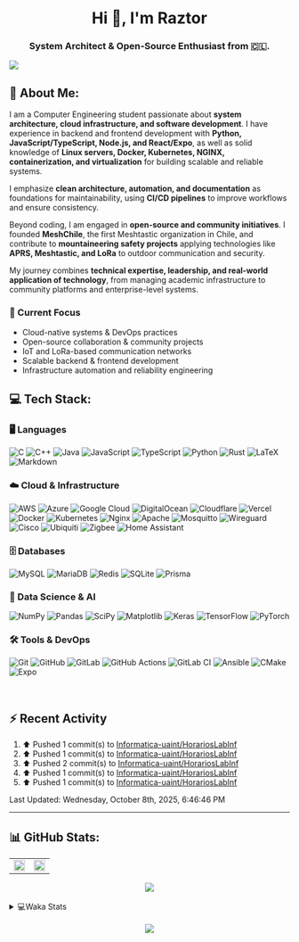 <h1 align="center">Hi 👋, I'm Raztor</h1>
<h3 align="center">System Architect & Open-Source Enthusiast from 🇨🇱.</h3>


![](https://komarev.com/ghpvc/?username=raztor)
    

## 💫 About Me:
I am a Computer Engineering student passionate about **system architecture, cloud infrastructure, and software development**. I have experience in backend and frontend development with **Python, JavaScript/TypeScript, Node.js, and React/Expo**, as well as solid knowledge of **Linux servers, Docker, Kubernetes, NGINX, containerization, and virtualization** for building scalable and reliable systems.  

I emphasize **clean architecture, automation, and documentation** as foundations for maintainability, using **CI/CD pipelines** to improve workflows and ensure consistency.  

Beyond coding, I am engaged in **open-source and community initiatives**. I founded **MeshChile**, the first Meshtastic organization in Chile, and contribute to **mountaineering safety projects** applying technologies like **APRS, Meshtastic, and LoRa** to outdoor communication and security.  

My journey combines **technical expertise, leadership, and real-world application of technology**, from managing academic infrastructure to community platforms and enterprise-level systems.  

### 🚀 Current Focus  
- Cloud-native systems & DevOps practices  
- Open-source collaboration & community projects  
- IoT and LoRa-based communication networks  
- Scalable backend & frontend development  
- Infrastructure automation and reliability engineering  


## 💻 Tech Stack:

### 🖥️ Languages
![C](https://img.shields.io/badge/c-%2300599C.svg?style=for-the-badge&logo=c&logoColor=white) 
![C++](https://img.shields.io/badge/c++-%2300599C.svg?style=for-the-badge&logo=c%2B%2B&logoColor=white) 
![Java](https://img.shields.io/badge/java-%23ED8B00.svg?style=for-the-badge&logo=openjdk&logoColor=white) 
![JavaScript](https://img.shields.io/badge/javascript-%23323330.svg?style=for-the-badge&logo=javascript&logoColor=%23F7DF1E) 
![TypeScript](https://img.shields.io/badge/typescript-%23007ACC.svg?style=for-the-badge&logo=typescript&logoColor=white) 
![Python](https://img.shields.io/badge/python-3670A0?style=for-the-badge&logo=python&logoColor=ffdd54) 
![Rust](https://img.shields.io/badge/rust-%23000000.svg?style=for-the-badge&logo=rust&logoColor=white) 
![LaTeX](https://img.shields.io/badge/latex-%23008080.svg?style=for-the-badge&logo=latex&logoColor=white) 
![Markdown](https://img.shields.io/badge/markdown-%23000000.svg?style=for-the-badge&logo=markdown&logoColor=white) 

### ☁️ Cloud & Infrastructure
![AWS](https://img.shields.io/badge/AWS-%23FF9900.svg?style=for-the-badge&logo=amazon-aws&logoColor=white) 
![Azure](https://img.shields.io/badge/azure-%230072C6.svg?style=for-the-badge&logo=microsoftazure&logoColor=white) 
![Google Cloud](https://img.shields.io/badge/GoogleCloud-%234285F4.svg?style=for-the-badge&logo=google-cloud&logoColor=white) 
![DigitalOcean](https://img.shields.io/badge/DigitalOcean-%230167ff.svg?style=for-the-badge&logo=digitalOcean&logoColor=white) 
![Cloudflare](https://img.shields.io/badge/Cloudflare-F38020?style=for-the-badge&logo=Cloudflare&logoColor=white) 
![Vercel](https://img.shields.io/badge/vercel-%23000000.svg?style=for-the-badge&logo=vercel&logoColor=white) 
![Docker](https://img.shields.io/badge/docker-%230db7ed.svg?style=for-the-badge&logo=docker&logoColor=white) 
![Kubernetes](https://img.shields.io/badge/kubernetes-%23326ce5.svg?style=for-the-badge&logo=kubernetes&logoColor=white) 
![Nginx](https://img.shields.io/badge/nginx-%23009639.svg?style=for-the-badge&logo=nginx&logoColor=white) 
![Apache](https://img.shields.io/badge/apache-%23D42029.svg?style=for-the-badge&logo=apache&logoColor=white) 
![Mosquitto](https://img.shields.io/badge/mosquitto-%233C5280.svg?style=for-the-badge&logo=eclipsemosquitto&logoColor=white) 
![Wireguard](https://img.shields.io/badge/wireguard-%2388171A.svg?style=for-the-badge&logo=wireguard&logoColor=white) 
![Cisco](https://img.shields.io/badge/cisco-%23049fd9.svg?style=for-the-badge&logo=cisco&logoColor=black) 
![Ubiquiti](https://img.shields.io/badge/ubiquiti-%230559C9.svg?style=for-the-badge&logo=ubiquiti&logoColor=white) 
![Zigbee](https://img.shields.io/badge/zigbee-%23EB0443.svg?style=for-the-badge&logo=zigbee&logoColor=white) 
![Home Assistant](https://img.shields.io/badge/home%20assistant-%2341BDF5.svg?style=for-the-badge&logo=home-assistant&logoColor=white) 

### 🗄️ Databases
![MySQL](https://img.shields.io/badge/mysql-4479A1.svg?style=for-the-badge&logo=mysql&logoColor=white) 
![MariaDB](https://img.shields.io/badge/MariaDB-003545?style=for-the-badge&logo=mariadb&logoColor=white) 
![Redis](https://img.shields.io/badge/redis-%23DD0031.svg?style=for-the-badge&logo=redis&logoColor=white) 
![SQLite](https://img.shields.io/badge/sqlite-%2307405e.svg?style=for-the-badge&logo=sqlite&logoColor=white) 
![Prisma](https://img.shields.io/badge/Prisma-3982CE?style=for-the-badge&logo=Prisma&logoColor=white) 

### 🤖 Data Science & AI
![NumPy](https://img.shields.io/badge/numpy-%23013243.svg?style=for-the-badge&logo=numpy&logoColor=white) 
![Pandas](https://img.shields.io/badge/pandas-%23150458.svg?style=for-the-badge&logo=pandas&logoColor=white) 
![SciPy](https://img.shields.io/badge/SciPy-%230C55A5.svg?style=for-the-badge&logo=scipy&logoColor=%white) 
![Matplotlib](https://img.shields.io/badge/Matplotlib-%23ffffff.svg?style=for-the-badge&logo=Matplotlib&logoColor=black) 
![Keras](https://img.shields.io/badge/Keras-%23D00000.svg?style=for-the-badge&logo=Keras&logoColor=white) 
![TensorFlow](https://img.shields.io/badge/TensorFlow-%23FF6F00.svg?style=for-the-badge&logo=TensorFlow&logoColor=white) 
![PyTorch](https://img.shields.io/badge/PyTorch-%23EE4C2C.svg?style=for-the-badge&logo=PyTorch&logoColor=white) 

### 🛠️ Tools & DevOps
![Git](https://img.shields.io/badge/git-%23F05033.svg?style=for-the-badge&logo=git&logoColor=white) 
![GitHub](https://img.shields.io/badge/github-%23121011.svg?style=for-the-badge&logo=github&logoColor=white) 
![GitLab](https://img.shields.io/badge/gitlab-%23181717.svg?style=for-the-badge&logo=gitlab&logoColor=white) 
![GitHub Actions](https://img.shields.io/badge/github%20actions-%232671E5.svg?style=for-the-badge&logo=githubactions&logoColor=white) 
![GitLab CI](https://img.shields.io/badge/gitlab%20CI-%23181717.svg?style=for-the-badge&logo=gitlab&logoColor=white) 
![Ansible](https://img.shields.io/badge/ansible-%231A1918.svg?style=for-the-badge&logo=ansible&logoColor=white) 
![CMake](https://img.shields.io/badge/CMake-%23008FBA.svg?style=for-the-badge&logo=cmake&logoColor=white) 
![Expo](https://img.shields.io/badge/expo-1C1E24?style=for-the-badge&logo=expo&logoColor=#D04A37) 


<br/>  


## :zap: Recent Activity

<!--RECENT_ACTIVITY:start-->
1. ⬆️ Pushed 1 commit(s) to [Informatica-uaint/HorariosLabInf](https://github.com/Informatica-uaint/HorariosLabInf)
2. ⬆️ Pushed 1 commit(s) to [Informatica-uaint/HorariosLabInf](https://github.com/Informatica-uaint/HorariosLabInf)
3. ⬆️ Pushed 2 commit(s) to [Informatica-uaint/HorariosLabInf](https://github.com/Informatica-uaint/HorariosLabInf)
4. ⬆️ Pushed 1 commit(s) to [Informatica-uaint/HorariosLabInf](https://github.com/Informatica-uaint/HorariosLabInf)
5. ⬆️ Pushed 1 commit(s) to [Informatica-uaint/HorariosLabInf](https://github.com/Informatica-uaint/HorariosLabInf)
<!--RECENT_ACTIVITY:end-->

<!--RECENT_ACTIVITY:last_update-->
Last Updated: Wednesday, October 8th, 2025, 6:46:46 PM
<!--RECENT_ACTIVITY:last_update_end-->

---



## 📊 GitHub Stats:
<table><tr><td valign="top" width="50%">

<div align="center"><img src="https://readme-stats-rouge-eight.vercel.app/api?username=raztor&show_icons=true&count_private=true&hide_border=true&theme=github_dark" align="center" style="width: 100%" /></div>

</td><td valign="top" width="50%">
<div align="center"><img src="https://readme-stats-rouge-eight.vercel.app/api/top-langs/?username=raztor&hide_border=true&layout=compact&theme=github_dark" align="center" style="width: 100%" /></div>
</td></tr></table>    

<div align="center">
  <img src="https://nirzak-streak-stats.vercel.app/?user=raztor&theme=dark&hide_border=false" />
</div>


<br/>  

<details>
<summary> 💻Waka Stats</summary>
<br>
  
 <!--START_SECTION:waka-->
![Code Time](http://img.shields.io/badge/Code%20Time-469%20hrs%2016%20mins-blue)

![Lines of code](https://img.shields.io/badge/From%20Hello%20World%20I%27ve%20Written-619.0%20thousand%20lines%20of%20code-blue)

**I'm a Night 🦉** 

```text
🌞 Morning                98 commits          ███░░░░░░░░░░░░░░░░░░░░░░   11.15 % 
🌆 Daytime                252 commits         ███████░░░░░░░░░░░░░░░░░░   28.67 % 
🌃 Evening                346 commits         ██████████░░░░░░░░░░░░░░░   39.36 % 
🌙 Night                  183 commits         █████░░░░░░░░░░░░░░░░░░░░   20.82 % 
```


📊 **This Week I Spent My Time On** 

```text
💬 Programming Languages: 
TypeScript               7 hrs 23 mins       █████████████░░░░░░░░░░░░   50.36 % 
JSON                     1 hr 34 mins        ███░░░░░░░░░░░░░░░░░░░░░░   10.78 % 
YAML                     1 hr 26 mins        ██░░░░░░░░░░░░░░░░░░░░░░░   09.82 % 
Text                     1 hr 12 mins        ██░░░░░░░░░░░░░░░░░░░░░░░   08.25 % 
Markdown                 57 mins             ██░░░░░░░░░░░░░░░░░░░░░░░   06.54 % 

🔥 Editors: 
IntelliJ IDEA            10 hrs 42 mins      ██████████████████░░░░░░░   73.01 % 
PyCharm                  3 hrs 39 mins       ██████░░░░░░░░░░░░░░░░░░░   24.91 % 
WebStorm                 18 mins             █░░░░░░░░░░░░░░░░░░░░░░░░   02.08 % 

🐱‍💻 Projects: 
Expo-Deportes            10 hrs 42 mins      ██████████████████░░░░░░░   73.01 % 
Modelo_Testing_Fiscalia  2 hrs 28 mins       ████░░░░░░░░░░░░░░░░░░░░░   16.81 % 
bridge-openvpn           1 hr 10 mins        ██░░░░░░░░░░░░░░░░░░░░░░░   08.03 % 
ghisella                 18 mins             █░░░░░░░░░░░░░░░░░░░░░░░░   02.08 % 
Algebra-Lineal-Tareas    0 secs              ░░░░░░░░░░░░░░░░░░░░░░░░░   00.07 % 

💻 Operating System: 
Mac                      14 hrs 40 mins      █████████████████████████   100.00 % 
```


 Last Updated on 29/09/2025 18:46:13 UTC
<!--END_SECTION:waka-->

</details>



<!-- BLOG-POST-LIST:START -->  

<!-- BLOG-POST-LIST:END -->  

<br/>  

<div align="center"><img src="https://spotify-github-profile.kittinanx.com/api/view?uid=benjaxsp&cover_image=true&theme=novatorem&bar_color=53b14f&bar_color_cover=true" /></div>  


<br/>  

<br/>  

<br />

